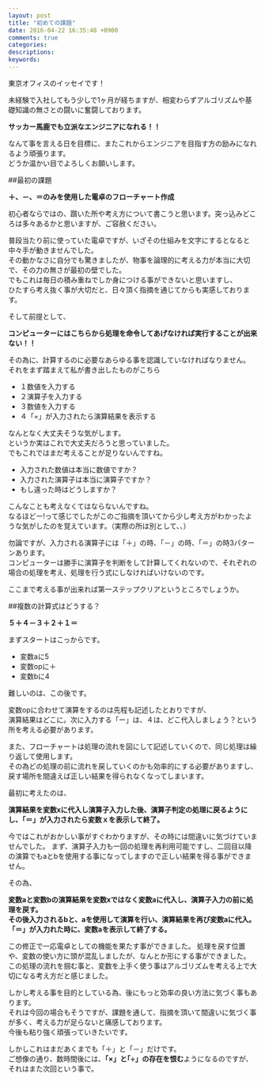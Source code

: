```yaml
---
layout: post
title: "初めての課題"
date: 2016-04-22 16:35:48 +0900
comments: true
categories: 
descriptions: 
keywords: 
---
```


東京オフィスのイッセイです！

未経験で入社してもう少しで1ヶ月が経ちますが、相変わらずアルゴリズムや基礎知識の無さとの闘いに奮闘しております。

**サッカー馬鹿でも立派なエンジニアになれる！！**

なんて事を言える日を目標に、またこれからエンジニアを目指す方の励みになれるよう頑張ります。  
どうか温かい目でよろしくお願いします。


##最初の課題

**＋、－、＝のみを使用した電卓のフローチャート作成**

 
初心者ならではの、躓いた所や考え方について書こうと思います。突っ込みどころは多々あるかと思いますが、ご容赦ください。

<!--more-->

普段当たり前に使っていた電卓ですが、いざその仕組みを文字にするとなると中々手が動きませんでした。  
その動かなさに自分でも驚きましたが、物事を論理的に考える力が本当に大切で、その力の無さが最初の壁でした。  
でもこれは毎日の積み重ねでしか身につける事ができないと思いますし、  
ひたすら考え抜く事が大切だと、日々頂く指摘を通じてからも実感しております。  

そして前提として、


**コンピューターにはこちらから処理を命令してあげなければ実行することが出来ない！！**

その為に、計算するのに必要なあらゆる事を認識していなければなりません。  
それをまず踏まえて私が書き出したものがこちら  


* １数値を入力する
* ２演算子を入力する
* ３数値を入力する
* ４「=」が入力されたら演算結果を表示する


なんとなく大丈夫そうな気がします。  
というか実はこれで大丈夫だろうと思っていました。  
でもこれではまだ考えることが足りないんですね。  


* 入力された数値は本当に数値ですか？
* 入力された演算子は本当に演算子ですか？
* もし違った時はどうしますか？


こんなことも考えなくてはならないんですね。  
なるほどー!って感じでしたがこのご指摘を頂いてから少し考え方がわかったような気がしたのを覚えています。（実際の所は別として、、）  


勿論ですが、入力される演算子には「＋」の時、「－」の時、「＝」の時3パターンあります。  
コンピューターは勝手に演算子を判断をして計算してくれないので、それぞれの場合の処理を考え、処理を行う式にしなければいけないのです。  

ここまで考える事が出来れば第一ステップクリアというところでしょうか。  



##複数の計算式はどうする？


**５＋４－３＋２＋１＝**


まずスタートはこっからです。

* 変数aに5
* 変数opに＋
* 変数bに4

難しいのは、この後です。  

変数opに合わせて演算をするのは先程も記述したとおりですが、  
演算結果はどこに。次に入力する「ー」は、４は、どこ代入しましょう？という所を考える必要があります。


また、フローチャートは処理の流れを図にして記述していくので、同じ処理は繰り返して使用します。  
その為どの処理の前に流れを戻していくのかも効率的にする必要がありますし、戻す場所を間違えば正しい結果を得られなくなってしまいます。

最初に考えたのは、


**演算結果を変数xに代入し演算子入力した後、演算子判定の処理に戻るようにし、「＝」が入力されたら変数ｘを表示して終了。**


今ではこれがおかしい事がすぐわかりますが、その時には間違いに気づけていませんでした。
まず、演算子入力も一回の処理を再利用可能ですし、二回目以降の演算でもaとbを使用する事になってしますので正しい結果を得る事ができません。

その為、
 

**変数aと変数bの演算結果を変数xではなく変数aに代入し、演算子入力の前に処理を戻す。  
その後入力されるbと、aを使用して演算を行い、演算結果を再び変数aに代入。  
「＝」が入力れた時に、変数aを表示して終了する。**


この修正で一応電卓としての機能を果たす事ができました。
処理を戻す位置や、変数の使い方に頭が混乱しましたが、なんとか形にする事ができました。
この処理の流れを掴む事と、変数を上手く使う事はアルゴリズムを考える上で大切になる考え方だと感じました。

  
しかし考える事を目的としている為、後にもっと効率の良い方法に気づく事もあります。  
それは今回の場合もそうですが、課題を通して、指摘を頂いて間違いに気づく事が多く、考える力が足らないと痛感しております。  
今後も粘り強く頑張っていきたいです。


しかしこれはまだあくまでも「＋」と「－」だけです。  
ご想像の通り、数時間後には、**｢×」と｢÷」の存在を恨む**ようになるのですが、それはまた次回という事で。



